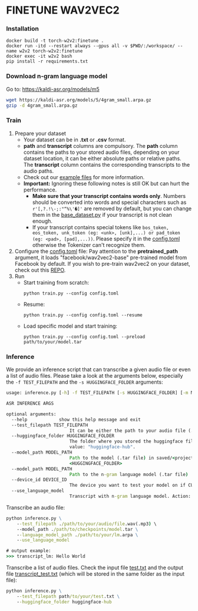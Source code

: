 # FINETUNE WAV2VEC2
### Installation
```
docker build -t torch-w2v2:finetune .
docker run -itd --restart always --gpus all -v $PWD/:/workspace/ --name w2v2 torch-w2v2:finetune
docker exec -it w2v2 bash
pip install -r requirements.txt
```
### Download n-gram language model 
Go to: https://kaldi-asr.org/models/m5
```bash
wget https://kaldi-asr.org/models/5/4gram_small.arpa.gz
gzip -d 4gram_small.arpa.gz
```
<a name = "train" ></a>
### Train
1. Prepare your dataset
    - Your dataset can be in <b>.txt</b> or <b>.csv</b> format.
    - <b>path</b> and <b>transcript</b> columns are compulsory. The <b>path</b> column contains the paths to your stored audio files, depending on your dataset location, it can be either absolute paths or relative paths. The <b>transcript</b> column contains the corresponding transcripts to the audio paths. 
    - Check out our [example files](examples/train_data_examples/) for more information.
    * <b>Important:</b> Ignoring these following notes is still OK but can hurt the performance.
        - <strong>Make sure that your transcript contains words only</strong>. Numbers should be converted into words and special characters such as ```r'[,?.!\-;:"“%\'�]'``` are removed by default,  but you can change them in the [base_dataset.py](base/base_dataset.py) if your transcript is not clean enough. 
        - If your transcript contains special tokens like ```bos_token, eos_token, unk_token (eg: <unk>, [unk],...) or pad_token (eg: <pad>, [pad],...))```. Please specify it in the [config.toml](config.toml) otherwise the Tokenizer can't recognize them.
2. Configure the [config.toml](config.toml) file: Pay attention to the <b>pretrained_path</b> argument, it loads "facebook/wav2vec2-base" pre-trained model from Facebook by default. If you wish to pre-train wav2vec2 on your dataset, check out this [REPO](https://github.com/khanld/Wav2vec2-Pretraining).
3. Run
    - Start training from scratch:
        ```
        python train.py --config config.toml
        ```
    - Resume:
        ```
        python train.py --config config.toml --resume
        ```
    - Load specific model and start training:
        ```
        python train.py --config config.toml --preload path/to/your/model.tar
        ```

<a name = "inference" ></a>
### Inference
We provide an inference script that can transcribe a given audio file or even a list of audio files. Please take a look at the arguments below, especially the ```-f TEST_FILEPATH``` and the ```-s HUGGINGFACE_FOLDER``` arguments:
```cmd
usage: inference.py [-h] -f TEST_FILEPATH [-s HUGGINGFACE_FOLDER] [-m MODEL_PATH] [-d DEVICE_ID]

ASR INFERENCE ARGS

optional arguments:
  --help            show this help message and exit
  --test_filepath TEST_FILEPATH
                        It can be either the path to your audio file (.wav, .mp3) or a text file (.txt) containing a list of audio file paths.
  --huggingface_folder HUGGINGFACE_FOLDER
                        The folder where you stored the huggingface files. Check the <local_dir> argument of [huggingface.args] in config.toml. Default
                        value: "huggingface-hub".
  --model_path MODEL_PATH
                        Path to the model (.tar file) in saved/<project_name>/checkpoints. If not provided, default uses the pytorch_model.bin in the
                        <HUGGINGFACE_FOLDER>
  --model_path MODEL_PATH
                        Path to the n-gram language model (.tar file)
  --device_id DEVICE_ID
                        The device you want to test your model on if CUDA is available. Otherwise, CPU is used. Default value: 0
  --use_language_model 
                        Transcript with n-gram language model. Action: "store_true"
```

Transcribe an audio file:
```cmd
python inference.py \
    --test_filepath ./path/to/your/audio/file.wav(.mp3) \
    --model_path ./path/to/checkpoints/model.tar \
    --language_model_path ./path/to/your/lm.arpa \
    --use_language_model

# output example:
>>> transcript_lm: Hello World 
```

Transcribe a list of audio files. Check the input file [test.txt](examples/inference_data_examples/test.txt) and the output file [transcript_test.txt](examples/inference_data_examples/transcript_test.txt) (which will be stored in the same folder as the input file):
```cmd
python inference.py \
    --test_filepath path/to/your/test.txt \
    --huggingface_folder huggingface-hub
```



